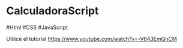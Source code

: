 # CalculadoraScript

#Html
#CSS
#JavaScript

Utilicé el tutorial https://www.youtube.com/watch?v=-V643EmQnCM
